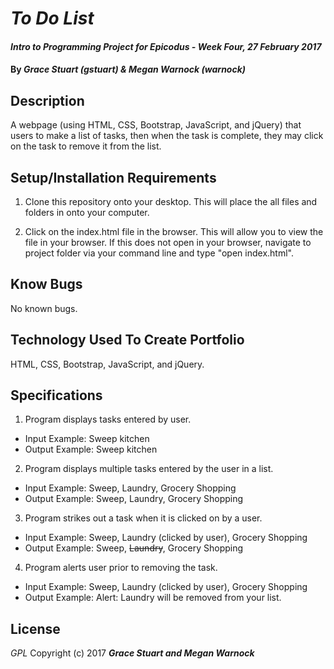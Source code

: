 # _To Do List_

#### _Intro to Programming Project for Epicodus - Week Four, 27 February 2017_

#### By _**Grace Stuart (gstuart) & Megan Warnock (warnock)**_

## Description
A webpage (using HTML, CSS, Bootstrap, JavaScript, and jQuery) that users to make a list of tasks, then when the task is complete, they may click on the task to remove it from the list.


## Setup/Installation Requirements
1. Clone this repository onto your desktop. This will place the all files and folders in onto your computer.

2. Click on the index.html file in the browser. This will allow you to view the file in your browser. If this does not open in your browser, navigate to project folder via your command line and type "open index.html".


## Know Bugs
No known bugs.

## Technology Used To Create Portfolio
HTML, CSS, Bootstrap, JavaScript, and jQuery.


## Specifications
1. Program displays tasks entered by user.
 * Input Example: Sweep kitchen
 * Output Example: Sweep kitchen

2. Program displays multiple tasks entered by the user in a list.
 * Input Example: Sweep, Laundry, Grocery Shopping
 * Output Example: Sweep, Laundry, Grocery Shopping

3. Program strikes out a task when it is clicked on by a user.
 * Input Example: Sweep, Laundry (clicked by user), Grocery Shopping
 * Output Example: Sweep, ~~Laundry~~, Grocery Shopping

4. Program alerts user prior to removing the task.
 * Input Example: Sweep, Laundry (clicked by user), Grocery Shopping
 * Output Example: Alert: Laundry will be removed from your list.


## License
*GPL*
Copyright (c) 2017 **_Grace Stuart and Megan Warnock_**

